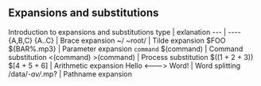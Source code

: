 ## Expansions and substitutions


Introduction to expansions and substitutions
type | exlanation
--- | ----
{A,B,C} {A..C}	| Brace expansion
~/ ~root/	| Tilde expansion
$FOO ${BAR%.mp3}	| Parameter expansion
`command` $(command) |	Command substitution
<(command) >(command) |	Process substitution
$((1 + 2 + 3)) $[4 + 5 + 6]	| Arithmetic expansion
Hello <---> Word! |	Word splitting
/data/*-av/*.mp? |	Pathname expansion

